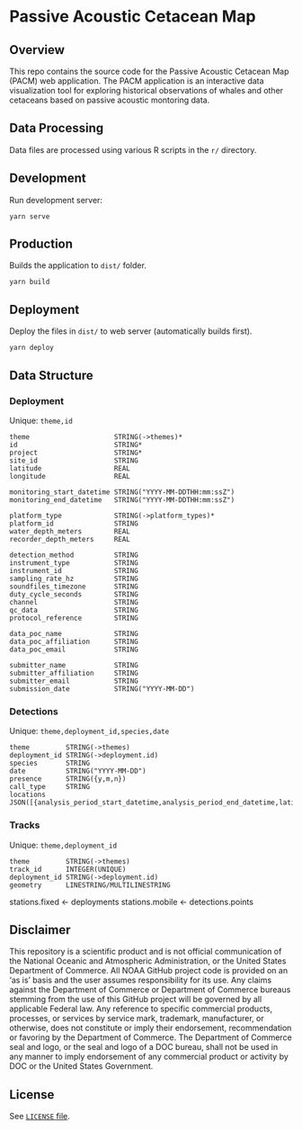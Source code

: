 Passive Acoustic Cetacean Map
=============================

## Overview

This repo contains the source code for the Passive Acoustic Cetacean Map (PACM) web application. The PACM application is an interactive data visualization tool for exploring historical observations of whales and other cetaceans based on passive acoustic montoring data.

## Data Processing

Data files are processed using various R scripts in the `r/` directory.

## Development

Run development server:

```
yarn serve
```

## Production

Builds the application to `dist/` folder.

```
yarn build
```

## Deployment

Deploy the files in `dist/` to web server (automatically builds first).

```
yarn deploy
```

## Data Structure

### Deployment

Unique: `theme,id`

```
theme                     STRING(->themes)*
id                        STRING*
project                   STRING*
site_id                   STRING
latitude                  REAL
longitude                 REAL

monitoring_start_datetime STRING("YYYY-MM-DDTHH:mm:ssZ")
monitoring_end_datetime   STRING("YYYY-MM-DDTHH:mm:ssZ")

platform_type             STRING(->platform_types)*
platform_id               STRING
water_depth_meters        REAL
recorder_depth_meters     REAL

detection_method          STRING
instrument_type           STRING
instrument_id             STRING
sampling_rate_hz          STRING
soundfiles_timezone       STRING
duty_cycle_seconds        STRING
channel                   STRING
qc_data                   STRING
protocol_reference        STRING

data_poc_name             STRING
data_poc_affiliation      STRING
data_poc_email            STRING

submitter_name            STRING
submitter_affiliation     STRING
submitter_email           STRING
submission_date           STRING("YYYY-MM-DD")
```

### Detections

Unique: `theme,deployment_id,species,date`

```
theme         STRING(->themes)
deployment_id STRING(->deployment.id)
species       STRING
date          STRING("YYYY-MM-DD")
presence      STRING({y,m,n})
call_type     STRING
locations     JSON([{analysis_period_start_datetime,analysis_period_end_datetime,latitude,longitude}])
```

### Tracks

Unique: `theme,deployment_id`

```
theme         STRING(->themes)
track_id      INTEGER(UNIQUE)
deployment_id STRING(->deployment.id)
geometry      LINESTRING/MULTILINESTRING
```

stations.fixed <- deployments
stations.mobile <- detections.points

## Disclaimer

This repository is a scientific product and is not official communication of the National Oceanic and Atmospheric Administration, or the United States Department of Commerce. All NOAA GitHub project code is provided on an ‘as is’ basis and the user assumes responsibility for its use. Any claims against the Department of Commerce or Department of Commerce bureaus stemming from the use of this GitHub project will be governed by all applicable Federal law. Any reference to specific commercial products, processes, or services by service mark, trademark, manufacturer, or otherwise, does not constitute or imply their endorsement, recommendation or favoring by the Department of Commerce. The Department of Commerce seal and logo, or the seal and logo of a DOC bureau, shall not be used in any manner to imply endorsement of any commercial product or activity by DOC or the United States Government.

## License

See [`LICENSE` file](LICENSE).